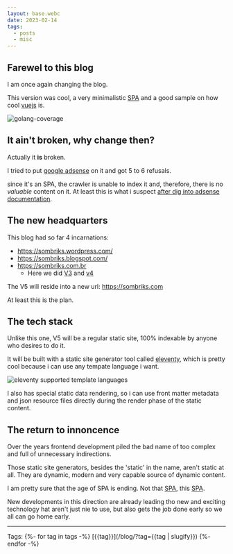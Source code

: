 ```yaml
---
layout: base.webc
date: 2023-02-14
tags:
  - posts
  - misc
---
```


## Farewel to this blog

I am once again changing the blog.

This version was cool, a very minimalistic
[SPA](https://en.wikipedia.org/wiki/Single-page_application) and a good sample
on how cool [vuejs](https://vuejs.org/) is.

![golang-coverage](/assets/post-pics/0041-farewell-old-blog/last-screenshot.png)

## It ain't broken, why change then?

Actually it **is** broken.

I tried to put [google adsense](https://www.google.com/adsense) on it and got 5
to 6 refusals.

since it's an SPA, the crawler is unable to index it and, therefore, there is no
_valuable_ content on it. At least this is what i suspect
[after dig into adsense documentation](https://support.google.com/adsense/answer/81904?hl=pt-BR&visit_id=638119984989682795-2409927824&rd=1#insufficient_content).

## The new headquarters

This blog had so far 4 incarnations:

- <https://sombriks.wordpress.com/>
- <https://sombriks.blogspot.com/>
- <https://sombriks.com.br>
  - Here we did [V3](https://sombriks.com.br/#/blog/0019-the-new-blog.md) and
    [v4](https://sombriks.com.br/#/blog/0041-farewell-old-blog.md) 

The V5 will reside into a new url: <https://sombriks.com>

At least this is the plan.

## The tech stack

Unlike this one, V5 will be a regular static site, 100% indexable by anyone who
desires to do it.

It will be built with a static site generator tool called
[eleventy](https://www.11ty.dev/), which is pretty cool because i can use any
tempate language i want.

![eleventy supported template languages](/assets/post-pics/0041-farewell-old-blog/eleventy-template-languages.jpg)

I also has special static data rendering, so i can use front matter metadata and
json resource files directly during the render phase of the static content.

## The return to innoncence 

Over the years frontend development piled the bad name of too complex and full
of unnecessary indirections.

Those static site generators, besides the 'static' in the name, aren't static at
all. They are dynamic, modern and very capable source of dynamic content.

I am pretty sure that the age of SPA is ending.
Not that [SPA](https://goodspaguide.co.uk/features/spa-through-the-ages), this
[SPA](https://en.wikipedia.org/wiki/Single-page_application).

New developments in this direction are already leading tho new and exciting
technology hat aren't just nie to use, but also gets the job done early so we
all can go home early.

---
Tags:
{%- for tag in tags -%}
[{{tag}}](/blog/?tag={{tag | slugify}})
{%- endfor -%}
